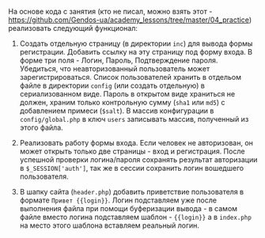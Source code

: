 На основе кода с занятия (кто не писал, можно взять этот - https://github.com/Gendos-ua/academy_lessons/tree/master/04_practice)
реализовать следующий функционал:

1. Создать отдельную страницу (в директории `inc`) для вывода формы регистрации. Добавить ссылку на эту страницу под форму входа. В форме три поля - Логин, Пароль, Подтверждение пароля. Убедиться, что неавторизованный пользователь может зарегистрироваться. Список пользователей хранить в отдельом файле в директории `config` (или создать отдельную) в сериализованном виде. Пароль в открытом виде храниться не должен, храним только контрольную сумму (`sha1` или `md5`) с добавлением примеси (`$salt`). В массив конфигурации в `config/global.php` в ключ `users` записывать массив, полученный из этого файла.

2. Реализовать работу формы входа. Если человек не авторизован, он может открыть только две страницы - вход и регистрация. После успешной проверки логина/пароля сохранять результат авторизации в `$_SESSION['auth']`, так же в сессии сохранить логин вошедшего пользователя.

3. В шапку сайта (`header.php`) добавить приветствие пользователя в формате `Привет {{login}}`. Логин подставляем уже после выполнения файла при помощи буферизации вывода - в самом файле вместо логина подставляем шаблон - `{{login}}` а в `index.php` на место этого шаблона вставляем реальный логин.
